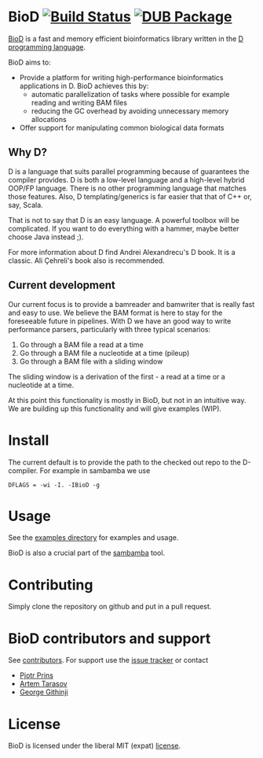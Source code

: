 # BioD [![Build Status](https://travis-ci.org/biod/BioD.svg?branch=master)](https://travis-ci.org/biod/BioD) [![DUB Package](https://img.shields.io/badge/dub-v0.1.0-red.svg)](https://code.dlang.org/packages/biod)

[BioD](https://github.com/biod/BioD) is a fast and memory efficient bioinformatics library written in the [D programming language](http://dlang.org).

BioD aims to:

* Provide a platform for writing high-performance bioinformatics applications in D. BioD achieves this by:
  - automatic parallelization of tasks where possible for example reading and writing BAM files
  - reducing the GC overhead by avoiding unnecessary memory allocations
* Offer support for manipulating common biological data formats

## Why D?

D is a language that suits parallel programming because of guarantees
the compiler provides. D is both a low-level language and a high-level
hybrid OOP/FP language. There is no other programming language that
matches those features. Also, D templating/generics is far easier that
that of C++ or, say, Scala.

That is not to say that D is an easy language. A powerful toolbox will
be complicated. If you want to do everything with a hammer, maybe
better choose Java instead ;).

For more information about D find Andrei Alexandrecu's D book. It is a
classic. Ali Çehreli's book also is recommended.

## Current development

Our current focus is to provide a bamreader and bamwriter that is
really fast and easy to use. We believe the BAM format is here to stay
for the foreseeable future in pipelines. With D we have an good way to
write performance parsers, particularly with three typical scenarios:

1. Go through a BAM file a read at a time
2. Go through a BAM file a nucleotide at a time (pileup)
3. Go through a BAM file with a sliding window

The sliding window is a derivation of the first - a read at a time or
a nucleotide at a time.

At this point this functionality is mostly in BioD, but not in an
intuitive way. We are building up this functionality and will give
examples (WIP).

# Install

The current default is to provide the path to the checked out repo to the D-compiler. For example
in sambamba we use

    DFLAGS = -wi -I. -IBioD -g

# Usage

See the [examples directory](https://github.com/biod/BioD/tree/master/examples)
for examples and usage.

BioD is also a crucial part of the [sambamba](https://github.com/biod/sambamba) tool.

# Contributing

Simply clone the repository on github and put in a pull request.

# BioD contributors and support

See
[contributors](https://github.com/biod/BioD/graphs/contributors). For
support use the [issue tracker](https://github.com/biod/BioD/issues) or contact

* [Pjotr Prins](https://github.com/pjotrp)
* [Artem Tarasov](https://github.com/lomereiter)
* [George Githinji](https://github.com/biorelated)

# License

BioD is licensed under the liberal MIT (expat) [license](./LICENSE).
